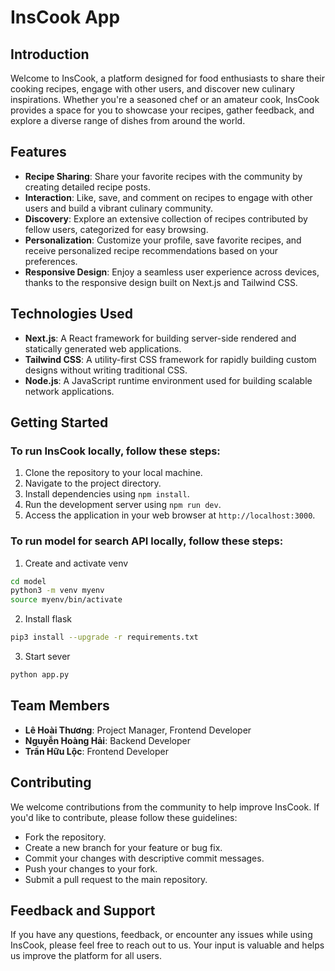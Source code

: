 # InsCook App

## Introduction
Welcome to InsCook, a platform designed for food enthusiasts to share their cooking recipes, engage with other users, and discover new culinary inspirations. Whether you're a seasoned chef or an amateur cook, InsCook provides a space for you to showcase your recipes, gather feedback, and explore a diverse range of dishes from around the world.

## Features
- **Recipe Sharing**: Share your favorite recipes with the community by creating detailed recipe posts.
- **Interaction**: Like, save, and comment on recipes to engage with other users and build a vibrant culinary community.
- **Discovery**: Explore an extensive collection of recipes contributed by fellow users, categorized for easy browsing.
- **Personalization**: Customize your profile, save favorite recipes, and receive personalized recipe recommendations based on your preferences.
- **Responsive Design**: Enjoy a seamless user experience across devices, thanks to the responsive design built on Next.js and Tailwind CSS.

## Technologies Used
- **Next.js**: A React framework for building server-side rendered and statically generated web applications.
- **Tailwind CSS**: A utility-first CSS framework for rapidly building custom designs without writing traditional CSS.
- **Node.js**: A JavaScript runtime environment used for building scalable network applications.

## Getting Started
### To run InsCook locally, follow these steps:

1. Clone the repository to your local machine.
2. Navigate to the project directory.
3. Install dependencies using `npm install`.
4. Run the development server using `npm run dev`.
5. Access the application in your web browser at `http://localhost:3000`.

### To run model for search API locally, follow these steps:
1. Create and activate venv
```bash
cd model
python3 -m venv myenv
source myenv/bin/activate
```

2. Install flask 
```bash
pip3 install --upgrade -r requirements.txt
```

3. Start sever
```bash
python app.py
``` 

## Team Members
- **Lê Hoài Thương**: Project Manager, Frontend Developer
- **Nguyễn Hoàng Hải**: Backend Developer
- **Trần Hữu Lộc**: Frontend Developer

## Contributing
We welcome contributions from the community to help improve InsCook. If you'd like to contribute, please follow these guidelines:
- Fork the repository.
- Create a new branch for your feature or bug fix.
- Commit your changes with descriptive commit messages.
- Push your changes to your fork.
- Submit a pull request to the main repository.

## Feedback and Support
If you have any questions, feedback, or encounter any issues while using InsCook, please feel free to reach out to us. Your input is valuable and helps us improve the platform for all users.


